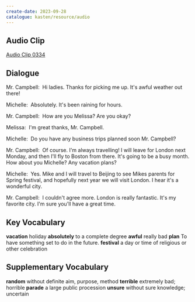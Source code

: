 ```yaml
---
create-date: 2023-09-28
catalogue: kasten/resource/audio
---
```


## Audio Clip
[Audio Clip 0334](https://archive.org/download/englishpod_all/englishpod_0334dg.mp3)

## Dialogue
Mr. Campbell:  Hi ladies. Thanks for picking me up. It's awful weather out there!

Michelle:  Absolutely. It's been raining for hours.

Mr. Campbell:  How are you Melissa? Are you okay?

Melissa:  I'm great thanks, Mr. Campbell.

Michelle:  Do you have any business trips planned soon Mr. Campbell?

Mr. Campbell:  Of course. I'm always travelling! I will leave for London next Monday, and then I'll fly to Boston from there. It's going to be a busy month. How about you Michelle? Any vacation plans?

Michelle:  Yes. Mike and I will travel to Beijing to see Mikes parents for Spring festival, and hopefully next year we will visit London. I hear it's a wonderful city.

Mr. Campbell:  I couldn't agree more. London is really fantastic. It's my favorite city. I'm sure you'll have a great time.

## Key Vocabulary
**vacation**        holiday
**absolutely**      to a complete degree
**awful**           really bad
**plan**            To have something set to do in the future.
**festival**        a day or time of religious or other celebration

## Supplementary Vocabulary
**random**        without definite aim, purpose, method
**terrible**      extremely bad; horrible
**parade**        a large public procession
**unsure**        without sure knowledge; uncertain
